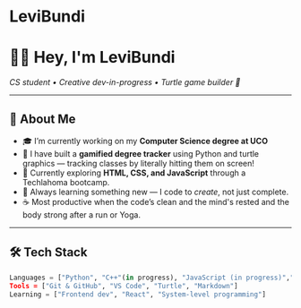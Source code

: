 # LeviBundi
# 👋🏽 Hey, I'm LeviBundi  
*CS student • Creative dev-in-progress • Turtle game builder 🐢*

---

## 🚀 About Me

- 🎓 I’m currently working on my **Computer Science degree at UCO**
- 🐢 I have built a **gamified degree tracker** using Python and turtle graphics — tracking classes by literally hitting them on screen!
- 🔭 Currently exploring **HTML, CSS, and JavaScript** through a Techlahoma bootcamp.
- 🌱 Always learning something new — I code to *create*, not just complete.
- ☕ Most productive when the code’s clean and the mind's rested and the body strong after a run or Yoga.

---

## 🛠️ Tech Stack

```python
Languages = ["Python", "C++"(in progress), "JavaScript (in progress)","c#.net(next)]
Tools = ["Git & GitHub", "VS Code", "Turtle", "Markdown"]
Learning = ["Frontend dev", "React", "System-level programming"]

